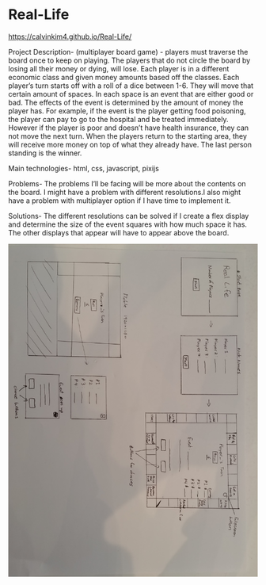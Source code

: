 # Real-Life

https://calvinkim4.github.io/Real-Life/

Project Description- (multiplayer board game) - players must traverse the board once to keep on playing. The players that do not circle the board by losing all their money or dying, will lose. Each player is in a different economic class and given money amounts based off the classes. Each player’s turn starts off with a roll of a dice between 1-6. They will move that certain amount of spaces. In each space is an event that are either good or bad. The effects of the event is determined by the amount of money the player has. For example, if the event is the player getting food poisoning, the player can pay to go to the hospital and be treated immediately. However if the player is poor and doesn’t have health insurance, they can not move the next turn. When the players return to the starting area, they will receive more money on top of what they already have. The last person standing is the winner.

Main technologies- html, css, javascript, pixijs

Problems- The problems I’ll be facing will be more about the contents on the board. I might have a problem with different resolutions.I also might have a problem with multiplayer option if I have time to implement it.

Solutions- The different resolutions can be solved if I create a flex display and determine the size of the event squares with how much space it has. The other displays that appear will have to appear above the board. 

![alt text](/wireframe.jpg "Wireframe")
